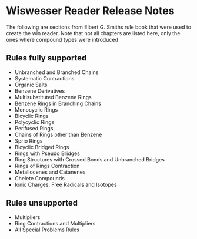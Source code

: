 
# Wiswesser Reader Release Notes

The following are sections from Elbert G. Smiths rule book that were used to create
the wln reader. Note that not all chapters are listed here, only the ones where compound
types were introduced

## Rules fully supported
* Unbranched and Branched Chains
* Systematic Contractions
* Organic Salts
* Benzene Derivatives
* Multisubstituted Benzene Rings
* Benzene Rings in Branching Chains
* Monocyclic Rings
* Bicyclic Rings
* Polycyclic Rings
* Perifused Rings
* Chains of Rings other than Benzene
* Sprio Rings
* Bicyclic Bridged Rings
* Rings with Pseudo Bridges
* Ring Structures with Crossed Bonds and Unbranched Bridges
* Rings of Rings Contraction
* Metallocenes and Catanenes 
* Chelete Compounds
* Ionic Charges, Free Radicals and Isotopes


## Rules unsupported

* Multipliers
* Ring Contractions and Multipliers
* All Special Problems Rules

